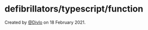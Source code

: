 # defibrillators/typescript/function

Created by [@Divlo](https://github.com/Divlo) on 18 February 2021.
